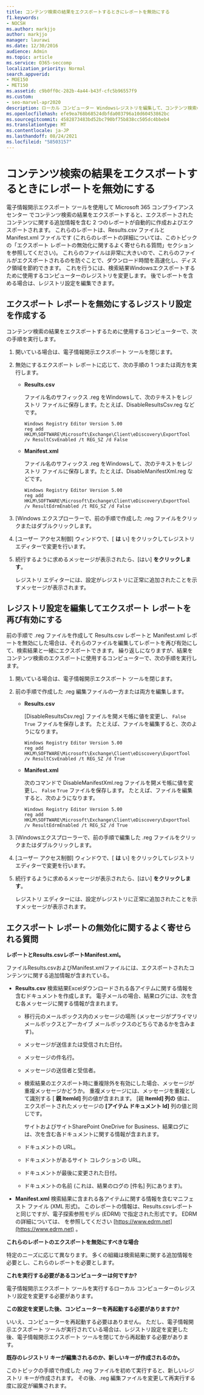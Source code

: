```yaml
---
title: コンテンツ検索の結果をエクスポートするときにレポートを無効にする
f1.keywords:
- NOCSH
ms.author: markjjo
author: markjjo
manager: laurawi
ms.date: 12/30/2016
audience: Admin
ms.topic: article
ms.service: O365-seccomp
localization_priority: Normal
search.appverid:
- MOE150
- MET150
ms.assetid: c9b0ff0c-282b-4a44-b43f-cfc5b96557f9
ms.custom:
- seo-marvel-apr2020
description: ローカル コンピューター Windowsレジストリを編集して、コンテンツ検索の結果をローカル コンピューターからエクスポートするときにレポートを無効Microsoft 365 コンプライアンス センター。
ms.openlocfilehash: efe9ea768b68524dbfda003796a10d60453862bc
ms.sourcegitcommit: 4582873483bd52bc790bf75b838cc505dc4bbeb4
ms.translationtype: MT
ms.contentlocale: ja-JP
ms.lasthandoff: 08/24/2021
ms.locfileid: "58503157"
---
```

# <a name="disable-reports-when-you-export-content-search-results"></a>コンテンツ検索の結果をエクスポートするときにレポートを無効にする

電子情報開示エクスポート ツールを使用して Microsoft 365 コンプライアンス センター でコンテンツ検索の結果をエクスポートすると、エクスポートされたコンテンツに関する追加情報を含む 2 つのレポートが自動的に作成およびエクスポートされます。 これらのレポートは、Results.csv ファイルと Manifest.xml ファイルです (これらのレポート[](#frequently-asked-questions-about-disabling-export-reports)の詳細については、このトピックの「エクスポート レポートの無効化に関するよく寄せられる質問」セクションを参照してください)。 これらのファイルは非常に大きいので、これらのファイルがエクスポートされるのを防ぐことで、ダウンロード時間を高速化し、ディスク領域を節約できます。 これを行うには、検索結果Windowsエクスポートするために使用するコンピューターのレジストリを変更します。 後でレポートを含める場合は、レジストリ設定を編集できます。 
  
## <a name="create-registry-settings-to-disable-the-export-reports"></a>エクスポート レポートを無効にするレジストリ設定を作成する

コンテンツ検索の結果をエクスポートするために使用するコンピューターで、次の手順を実行します。
  
1. 開いている場合は、電子情報開示エクスポート ツールを閉じます。
    
2. 無効にするエクスポート レポートに応じて、次の手順の 1 つまたは両方を実行します。
    
    - **Results.csv**
    
      ファイル名のサフィックス .reg をWindowsして、次のテキストをレジストリ ファイルに保存します。たとえば、DisableResultsCsv.reg などです。
    
      ```text
      Windows Registry Editor Version 5.00
      reg add HKLM\SOFTWARE\Microsoft\Exchange\Client\eDiscovery\ExportTool /v ResultCsvEnabled /t REG_SZ /d False 
      ```

    - **Manifest.xml**
    
      ファイル名のサフィックス .reg をWindowsして、次のテキストをレジストリ ファイルに保存します。たとえば、DisableManifestXml.reg などです。
    
      ```text
      Windows Registry Editor Version 5.00
      reg add HKLM\SOFTWARE\Microsoft\Exchange\Client\eDiscovery\ExportTool /v ResultEdrmEnabled /t REG_SZ /d False 
      ```

3. [Windows エクスプローラーで、前の手順で作成した .reg ファイルをクリックまたはダブルクリックします。
    
4. [ユーザー アクセス制御] ウィンドウで、[ **は** い] をクリックしてレジストリ エディターで変更を行います。 
    
5. 続行するように求めるメッセージが表示されたら、[はい] **をクリックします**。
    
    レジストリ エディターには、設定がレジストリに正常に追加されたことを示すメッセージが表示されます。
  
## <a name="edit-registry-settings-to-re-enable-the-export-reports"></a>レジストリ設定を編集してエクスポート レポートを再び有効にする

前の手順で .reg ファイルを作成して Results.csv レポートと Manifest.xml レポートを無効にした場合は、それらのファイルを編集してレポートを再び有効にして、検索結果と一緒にエクスポートできます。 繰り返しになりますが、結果をコンテンツ検索のエクスポートに使用するコンピューターで、次の手順を実行します。
  
1. 開いている場合は、電子情報開示エクスポート ツールを閉じます。
    
2. 前の手順で作成した .reg 編集ファイルの一方または両方を編集します。
    
    - **Results.csv**
    
        [DisableResultsCsv.reg] ファイルを開メモ帳に値を変更し、 `False` `True` ファイルを保存します。 たとえば、ファイルを編集すると、次のようになります。
    
        ```text
        Windows Registry Editor Version 5.00
      reg add HKLM\SOFTWARE\Microsoft\Exchange\Client\eDiscovery\ExportTool /v ResultCsvEnabled /t REG_SZ /d True
        ```

    - **Manifest.xml**
    
        次のコマンドで DisableManifestXml.reg ファイルを開メモ帳に値を変更し、 `False` `True` ファイルを保存します。 たとえば、ファイルを編集すると、次のようになります。
    
      ```text
      Windows Registry Editor Version 5.00
      reg add HKLM\SOFTWARE\Microsoft\Exchange\Client\eDiscovery\ExportTool /v ResultEdrmEnabled /t REG_SZ /d True
      ```

3. [Windowsエクスプローラーで、前の手順で編集した .reg ファイルをクリックまたはダブルクリックします。
    
4. [ユーザー アクセス制御] ウィンドウで、[ **は** い] をクリックしてレジストリ エディターで変更を行います。 
    
5. 続行するように求めるメッセージが表示されたら、[はい] **をクリックします**。
    
    レジストリ エディターには、設定がレジストリに正常に追加されたことを示すメッセージが表示されます。
  
## <a name="frequently-asked-questions-about-disabling-export-reports"></a>エクスポート レポートの無効化に関するよく寄せられる質問

 **レポートとResults.csvレポートManifest.xml。**
  
ファイルResults.csvおよびManifest.xmlファイルには、エクスポートされたコンテンツに関する追加情報が含まれている。
  
- **Results.csv** 検索結果Excelダウンロードされる各アイテムに関する情報を含むドキュメントを作成します。 電子メールの場合、結果ログには、次を含む各メッセージに関する情報が含まれます。 
    
  - 移行元のメールボックス内のメッセージの場所 (メッセージがプライマリ メールボックスとアーカイブ メールボックスのどちらであるかを含みます)。
    
  - メッセージが送信または受信された日付。
    
  - メッセージの件名行。
    
  - メッセージの送信者と受信者。
    
  - 検索結果のエクスポート時に重複除外を有効にした場合、メッセージが重複メッセージかどうか。 重複メッセージには、メッセージを重複として識別する [ **親 ItemId]** 列の値が含まれます。 [親 **ItemId] 列の** 値は、エクスポートされたメッセージの **[アイテム ドキュメント Id]** 列の値と同じです。 
    
    サイトおよびサイトSharePoint OneDrive for Business、結果ログには、次を含む各ドキュメントに関する情報が含まれます。
    
  - ドキュメントの URL。
    
  - ドキュメントがあるサイト コレクションの URL。
    
  - ドキュメントが最後に変更された日付。
    
  - ドキュメントの名前 (これは、結果のログの [件名] 列にあります)。
    
- **Manifest.xml** 検索結果に含まれる各アイテムに関する情報を含むマニフェスト ファイル (XML 形式)。 このレポートの情報は、Results.csvレポートと同じですが、電子探索参照モデル (EDRM) で指定された形式です。 EDRM の詳細については、 を参照してください [https://www.edrm.net](https://www.edrm.net) 。
    
 **これらのレポートのエクスポートを無効にすべきな場合**
  
特定のニーズに応じて異なります。 多くの組織は検索結果に関する追加情報を必要とし、これらのレポートを必要とします。
  
 **これを実行する必要があるコンピューターは何ですか?**
  
 電子情報開示エクスポート ツールを実行するローカル コンピューターのレジストリ設定を変更する必要があります。 
  
 **この設定を変更した後、コンピューターを再起動する必要がありますか?**
  
いいえ、コンピューターを再起動する必要はありません。 ただし、電子情報開示エクスポート ツールが実行されている場合は、レジストリ設定を変更した後、電子情報開示エクスポート ツールを閉じてから再起動する必要があります。
  
 **既存のレジストリ キーが編集されるのか、新しいキーが作成されるのか。**
  
このトピックの手順で作成した .reg ファイルを初めて実行すると、新しいレジストリ キーが作成されます。 その後、.reg 編集ファイルを変更して再実行する度に設定が編集されます。
